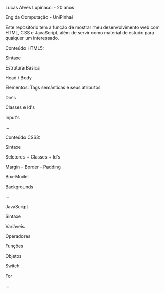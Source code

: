 Lucas Alves Lupinacci - 20 anos

Eng da Computação - UniPinhal

Este repositório tem a função de mostrar meu desenvolvimento web com HTML, CSS e JavaScript, além de servir como material de estudo para qualquer um interessado.

Conteúdo HTML5:

  Sintaxe
  
  Estrutura Básica
  
  Head / Body
  
  Elementos: Tags semânticas e seus atributos
    
  Div's
  
  Classes e Id's
  
  Input's
  
  ...

Conteúdo CSS3:

  Sintaxe
  
  Seletores + Classes + Id's
  
  Margin - Border - Padding
  
  Box-Model
  
  Backgrounds
  
  ...

JavaScript

  Sintaxe
  
  Variáveis
  
  Operadores
  
  Funções
  
  Objetos
  
  Switch
  
  For
  
  ...
